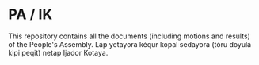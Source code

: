 # PA / IK
This repository contains all the documents (including motions and results) of the People's Assembly.
Láp yetayora kéqur kopal sedayora (tóru doyulá kipi peqit) netap Ijador Kotaya.
